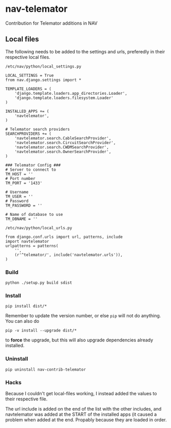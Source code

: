 # nav-telemator

Contribution for Telemator additions in NAV

## Local files

The following needs to be added to the settings and urls, preferedly in their respective local files.

`/etc/nav/python/local_settings.py`

    LOCAL_SETTINGS = True
    from nav.django.settings import *

    TEMPLATE_LOADERS = (
        'django.template.loaders.app_directories.Loader',
        'django.template.loaders.filesystem.Loader'
    )

    INSTALLED_APPS += (
        'navtelemator',
    )
        
    # Telemator search providers
    SEARCHPROVIDERS += (
        'navtelemator.search.CableSearchProvider',
        'navtelemator.search.CircuitSearchProvider',
        'navtelemator.search.CWDMSearchProvider',
        'navtelemator.search.OwnerSearchProvider',
    )

    ### Telemator Config ###
    # Server to connect to
    TM_HOST = ''
    # Port number
    TM_PORT = '1433'

    # Username
    TM_USER = ''
    # Password
    TM_PASSWORD = ''

    # Name of database to use
    TM_DBNAME = ''


`/etc/nav/python/local_urls.py`

    from django.conf.urls import url, patterns, include
    import navtelemator
    urlpatterns = patterns(
        '',
        (r'^telemator/', include('navtelemator.urls')),
    )

### Build

`python ./setup.py build sdist`

### Install

`pip install dist/*`

Remember to update the version number, or else `pip` will not do
anything. You can also do

`pip -v install --upgrade dist/*`

to **force** the upgrade, but this will also upgrade dependencies already installed.

### Uninstall

`pip uninstall nav-contrib-telemator`


### Hacks

Because I couldn't get local-files working, I instead added the values to their respective file.

The url include is added on the end of the list with the other includes, and navtelemator was added at the START of the installed apps (it caused a problem when added at the end. Propably because they are loaded in order.
